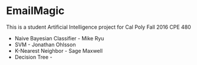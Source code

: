 # EmailMagic
This is a student Artificial Intelligence project for Cal Poly Fall 2016 CPE 480

* Naive Bayesian Classifier - Mike Ryu
* SVM - Jonathan Ohlsson
* K-Nearest Neighbor - Sage Maxwell
* Decision Tree - 
